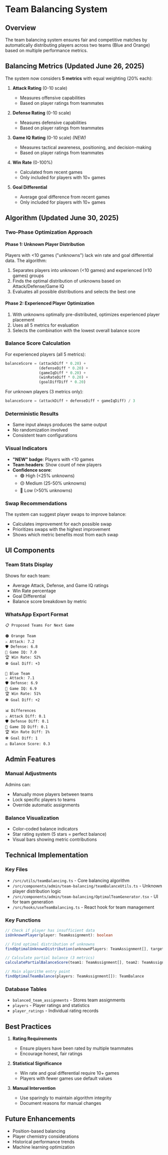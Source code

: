 # Team Balancing System

## Overview
The team balancing system ensures fair and competitive matches by automatically distributing players across two teams (Blue and Orange) based on multiple performance metrics.

## Balancing Metrics (Updated June 26, 2025)

The system now considers **5 metrics** with equal weighting (20% each):

1. **Attack Rating** (0-10 scale)
   - Measures offensive capabilities
   - Based on player ratings from teammates

2. **Defense Rating** (0-10 scale)
   - Measures defensive capabilities
   - Based on player ratings from teammates

3. **Game IQ Rating** (0-10 scale) *(NEW)*
   - Measures tactical awareness, positioning, and decision-making
   - Based on player ratings from teammates

4. **Win Rate** (0-100%)
   - Calculated from recent games
   - Only included for players with 10+ games

5. **Goal Differential**
   - Average goal difference from recent games
   - Only included for players with 10+ games

## Algorithm (Updated June 30, 2025)

### Two-Phase Optimization Approach

#### Phase 1: Unknown Player Distribution
Players with <10 games ("unknowns") lack win rate and goal differential data. The algorithm:
1. Separates players into unknown (<10 games) and experienced (≥10 games) groups
2. Finds the optimal distribution of unknowns based on Attack/Defense/Game IQ
3. Evaluates all possible distributions and selects the best one

#### Phase 2: Experienced Player Optimization
1. With unknowns optimally pre-distributed, optimizes experienced player placement
2. Uses all 5 metrics for evaluation
3. Selects the combination with the lowest overall balance score

### Balance Score Calculation
For experienced players (all 5 metrics):
```javascript
balanceScore = (attackDiff * 0.20) + 
               (defenseDiff * 0.20) + 
               (gameIqDiff * 0.20) +
               (winRateDiff * 0.20) + 
               (goalDiffDiff * 0.20)
```

For unknown players (3 metrics only):
```javascript
balanceScore = (attackDiff + defenseDiff + gameIqDiff) / 3
```

### Deterministic Results
- Same input always produces the same output
- No randomization involved
- Consistent team configurations

### Visual Indicators
- **"NEW" badge**: Players with <10 games
- **Team headers**: Show count of new players
- **Confidence score**: 
  - 🟢 High (<25% unknowns)
  - 🟡 Medium (25-50% unknowns)
  - 🔴 Low (>50% unknowns)

### Swap Recommendations
The system can suggest player swaps to improve balance:
- Calculates improvement for each possible swap
- Prioritizes swaps with the highest improvement
- Shows which metric benefits most from each swap

## UI Components

### Team Stats Display
Shows for each team:
- Average Attack, Defense, and Game IQ ratings
- Win Rate percentage
- Goal Differential
- Balance score breakdown by metric

### WhatsApp Export Format
```
📋 Proposed Teams For Next Game

🟠 Orange Team
⚔ Attack: 7.2
🛡 Defense: 6.8
🧠 Game IQ: 7.0
🏆 Win Rate: 52%
⚽ Goal Diff: +3

🔵 Blue Team
⚔ Attack: 7.1
🛡 Defense: 6.9
🧠 Game IQ: 6.9
🏆 Win Rate: 51%
⚽ Goal Diff: +2

📊 Differences
⚔ Attack Diff: 0.1
🛡 Defense Diff: 0.1
🧠 Game IQ Diff: 0.1
🏆 Win Rate Diff: 1%
⚽ Goal Diff: 1
⚖ Balance Score: 0.3
```

## Admin Features

### Manual Adjustments
Admins can:
- Manually move players between teams
- Lock specific players to teams
- Override automatic assignments

### Balance Visualization
- Color-coded balance indicators
- Star rating system (5 stars = perfect balance)
- Visual bars showing metric contributions

## Technical Implementation

### Key Files
- `/src/utils/teamBalancing.ts` - Core balancing algorithm
- `/src/components/admin/team-balancing/teamBalanceUtils.ts` - Unknown player distribution logic
- `/src/components/admin/team-balancing/OptimalTeamGenerator.tsx` - UI for team generation
- `/src/hooks/useTeamBalancing.ts` - React hook for team management

### Key Functions
```typescript
// Check if player has insufficient data
isUnknownPlayer(player: TeamAssignment): boolean

// Find optimal distribution of unknowns
findOptimalUnknownDistribution(unknownPlayers: TeamAssignment[], targetBlueCount: number)

// Calculate partial balance (3 metrics)
calculatePartialBalanceScore(team1: TeamAssignment[], team2: TeamAssignment[]): number

// Main algorithm entry point
findOptimalTeamBalance(players: TeamAssignment[]): TeamBalance
```

### Database Tables
- `balanced_team_assignments` - Stores team assignments
- `players` - Player ratings and statistics
- `player_ratings` - Individual rating records

## Best Practices

1. **Rating Requirements**
   - Ensure players have been rated by multiple teammates
   - Encourage honest, fair ratings

2. **Statistical Significance**
   - Win rate and goal differential require 10+ games
   - Players with fewer games use default values

3. **Manual Intervention**
   - Use sparingly to maintain algorithm integrity
   - Document reasons for manual changes

## Future Enhancements
- Position-based balancing
- Player chemistry considerations
- Historical performance trends
- Machine learning optimization